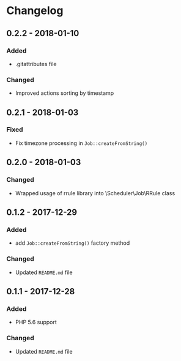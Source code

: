 # Changelog

## 0.2.2 - 2018-01-10

### Added
- .gitattributes file

### Changed
- Improved actions sorting by timestamp

## 0.2.1 - 2018-01-03

### Fixed
- Fix timezone processing in `Job::createFromString()`

## 0.2.0 - 2018-01-03

### Changed
- Wrapped usage of rrule library into \Scheduler\Job\RRule class
 
## 0.1.2 - 2017-12-29

### Added 
- add `Job::createFromString()` factory method

### Changed
- Updated `README.md` file
 
## 0.1.1 - 2017-12-28

### Added 
- PHP 5.6 support

### Changed
- Updated `README.md` file 
